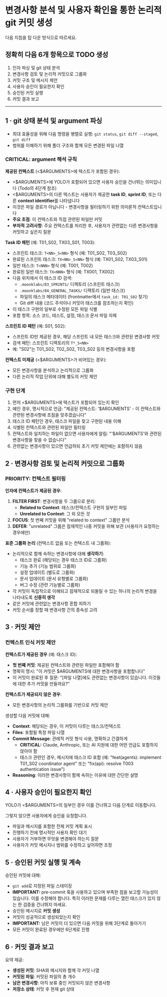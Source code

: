 # 변경사항 분석 및 사용자 확인을 통한 논리적 git 커밋 생성

다음 지침을 탑 다운 방식으로 따르세요.

## 정확히 다음 6개 항목으로 TODO 생성

1. 인자 파싱 및 git 상태 분석
2. 변경사항 검토 및 논리적 커밋으로 그룹화
3. 커밋 구조 및 메시지 제안
4. 사용자 승인이 필요한지 확인
5. 승인된 커밋 실행
6. 커밋 결과 보고

---

## 1 · git 상태 분석 및 argument 파싱

- 최대 효율성을 위해 다음 명령을 병렬로 실행: `git status`, `git diff --staged`, `git diff`
- 범위를 이해하기 위해 폴더 구조와 함께 모든 변경된 파일 나열

### CRITICAL: argument 해석 규칙

**제공된 컨텍스트** (<$ARGUMENTS>에 텍스트가 포함된 경우):

- <$ARGUMENTS>에 YOLO가 포함되어 있으면 사용자 승인을 건너뛰는 의미입니다 (Todo의 4단계 참조)
- <$ARGUMENTS>의 다른 텍스트는 사용자가 제공한 **task ID**, **sprint ID**, 또는 다른 **context identifier**를 나타냅니다
- 이것은 파일 경로가 아닙니다 - 변경사항을 필터링하기 위한 의미론적 컨텍스트입니다
- **주요 초점**: 이 컨텍스트와 직접 관련된 파일만 커밋
- **부차적 고려사항**: 주요 컨텍스트를 처리한 후, 사용자가 관련없는 다른 변경사항을 커밋하고 싶은지 질문

**Task ID 패턴** (예: T01_S02, TX03_S01, T003):

- 스프린트 태스크: `T<NN>_S<NN>` 형식 (예: T01_S02, T03_S02)
- 완료된 스프린트 태스크: `TX<NN>_S<NN>` 형식 (예: TX01_S02, TX03_S01)
- 일반 태스크: `T<NNN>` 형식 (예: T001, T002)
- 완료된 일반 태스크: `TX<NNN>` 형식 (예: TX001, TX002)
- 다음 위치에서 이 태스크 ID 검색:
  - `.moonklabs/03_SPRINTS/` 디렉토리 (스프린트 태스크)
  - `.moonklabs/04_GENERAL_TASKS/` 디렉토리 (일반 태스크)
  - 파일의 태스크 메타데이터 (frontmatter에서 `task_id: T01_S02` 찾기)
  - Git diff 내용 (코드 주석이나 커밋이 태스크를 참조하는지 확인)
- 이 태스크 구현의 일부로 수정된 모든 파일 식별
- 포함 항목: 소스 코드, 테스트, 설정, 태스크 문서 파일 자체

**스프린트 ID 패턴** (예: S01, S02):

- 스프린트 ID만 제공된 경우, 해당 스프린트 내 모든 태스크와 관련된 변경사항 커밋
- 검색 패턴: 스프린트 디렉토리의 `T*_S<NN>`
- 예: "S02"는 T01_S02, T02_S02, T03_S02 등의 변경사항을 포함

**컨텍스트 미제공** (<$ARGUMENTS>가 비어있는 경우):

- 모든 변경사항을 분석하고 논리적으로 그룹화
- 다른 논리적 작업 단위에 대해 별도의 커밋 제안

### 구현 단계

1. 먼저 <$ARGUMENTS>에 텍스트가 포함되어 있는지 확인
2. 예인 경우, 명시적으로 언급: "제공된 컨텍스트: '$ARGUMENTS' - 이 컨텍스트와 관련된 변경사항에 초점을 맞추겠습니다"
3. 태스크 ID 패턴인 경우, 태스크 파일을 찾고 구현된 내용 이해
4. 식별된 컨텍스트와 관련된 파일만 필터링
5. 컨텍스트와 일치하는 파일이 없으면 사용자에게 알림: "'$ARGUMENTS'와 관련된 변경사항을 찾을 수 없습니다"
6. 관련없는 변경사항이 있으면 언급하되 초기 커밋 제안에는 포함하지 않음

## 2 · 변경사항 검토 및 논리적 커밋으로 그룹화

### PRIORITY: 컨텍스트 필터링

**인자에 컨텍스트가 제공된 경우**:

1. **FILTER FIRST**: 변경사항을 두 그룹으로 분리:
   - **Related to Context**: 태스크/컨텍스트 구현의 일부인 파일
   - **Unrelated to Context**: 그 외 모든 것
2. **FOCUS**: 첫 번째 커밋을 위해 "related to context" 그룹만 분석
3. **DEFER**: "unrelated" 그룹은 잠재적인 나중 커밋을 위해 보관 (사용자가 요청하는 경우에만)

**표준 그룹화 논리** (컨텍스트 없음 또는 컨텍스트 내 그룹화):

- 논리적으로 함께 속하는 변경사항에 대해 **생각하기**:
  - 태스크 완료 (해당되는 경우 태스크 ID로 그룹화)
  - 기능 추가 (기능 범위로 그룹화)
  - 설정 업데이트 (별도로 그룹화)
  - 문서 업데이트 (문서 유형별로 그룹화)
  - 버그 수정 (관련 기능별로 그룹화)
- 각 커밋이 독립적으로 이해되고 잠재적으로 되돌릴 수 있는 하나의 논리적 변경을 나타내도록 **신중히 생각**
- 같은 커밋에 관련없는 변경사항 혼합 피하기
- 커밋 순서를 정할 때 변경사항 간의 종속성 고려

## 3 · 커밋 제안

### 컨텍스트 인식 커밋 제안

**컨텍스트가 제공된 경우** (예: 태스크 ID):

- **첫 번째 커밋**: 제공된 컨텍스트와 관련된 파일만 포함해야 함
- 명확히 명시: "이 커밋은 $ARGUMENTS에 대한 변경사항을 포함합니다"
- 이 커밋이 완료된 후 질문: "[파일 나열]에도 관련없는 변경사항이 있습니다. 이것들에 대한 추가 커밋을 만들까요?"

**컨텍스트가 제공되지 않은 경우**:

- 모든 변경사항의 논리적 그룹화를 기반으로 커밋 제안

생성할 다음 커밋에 대해:

- **Context**: 해당되는 경우, 이 커밋이 다루는 태스크/컨텍스트
- **Files**: 포함될 특정 파일 나열
- **Commit Message**: 관례적 커밋 형식 사용, 명확하고 간결하게
  - **CRITICAL:** Claude, Anthropic, 또는 AI 지원에 대한 어떤 언급도 포함하지 않아야 함
  - 태스크 관련인 경우, 메시지에 태스크 ID 포함 (예: "feat(agents): implement T01_S02 coordinator agent" 또는 "fix(api): resolve T003 authentication issue")
- **Reasoning**: 이러한 변경사항이 함께 속하는 이유에 대한 간단한 설명

## 4 · 사용자 승인이 필요한지 확인

YOLO가 <$ARGUMENTS>의 일부인 경우 이를 건너뛰고 다음 단계로 이동합니다.

그렇지 않으면 사용자에게 승인을 요청합니다.

- 파일과 메시지를 포함한 전체 커밋 계획 표시
- 진행하기 전에 명시적인 사용자 확인 대기
- 사용자가 거부하면 무엇을 변경해야 하는지 질문
- 사용자가 커밋 메시지나 범위를 수정하고 싶어하면 조정

## 5 · 승인된 커밋 실행 및 계속

승인된 커밋에 대해:

- `git add`로 지정된 파일 스테이징
- **IMPORTANT:** pre-commit 훅을 사용하고 있으며 부족한 점을 보고할 가능성이 있습니다. 이를 수정해야 합니다. 특히 이러한 문제를 다루는 열린 태스크가 있지 않는 한 검증을 건너뛰지 마세요.
- 승인된 메시지로 **커밋 생성**
- 커밋이 성공적으로 생성되었는지 확인
- **IMPORTANT:** 남은 커밋이 더 있으면 다음 커밋을 위해 3단계로 돌아가기
- 모든 커밋이 완료된 경우에만 6단계로 진행

## 6 · 커밋 결과 보고

요약 제공:

- **생성된 커밋**: SHA와 메시지와 함께 각 커밋 나열
- **커밋된 파일**: 커밋된 파일의 총 개수
- **남은 변경사항**: 아직 보류 중인 커밋되지 않은 변경사항
- **저장소 상태**: 커밋 후 현재 git 상태